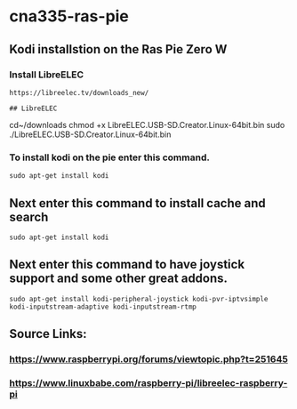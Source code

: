 # cna335-ras-pie

## Kodi installstion on the Ras Pie Zero W

### Install LibreELEC 
```
https://libreelec.tv/downloads_new/

## LibreELEC 
```
cd~/downloads
chmod +x LibreELEC.USB-SD.Creator.Linux-64bit.bin
sudo ./LibreELEC.USB-SD.Creator.Linux-64bit.bin
### To install kodi on the pie enter this command.
```
sudo apt-get install kodi
```
## Next enter this command to install cache and search
```
sudo apt-get install kodi
```
## Next enter this command to have joystick support and some other great addons. 
```
sudo apt-get install kodi-peripheral-joystick kodi-pvr-iptvsimple kodi-inputstream-adaptive kodi-inputstream-rtmp
```


## Source Links:
### https://www.raspberrypi.org/forums/viewtopic.php?t=251645 
### https://www.linuxbabe.com/raspberry-pi/libreelec-raspberry-pi
